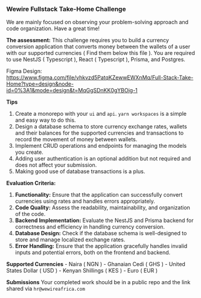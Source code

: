 ### Wewire Fullstack Take-Home Challenge

We are mainly focused on observing your problem-solving approach and code organization. Have a great time!

**The assessment:**
This challenge requires you to build a currency conversion application that converts money between the wallets 
of a user with our supported currencies ( Find them below this file ). You are required to use NestJS ( Typescript ), 
React ( Typescript ), Prisma, and Postgres. 

Figma Design: 
https://www.figma.com/file/vhkvzd5PatqKZewwEWXnMq/Full-Stack-Take-Home?type=design&node-id=0%3A1&mode=design&t=MqGgSDnKK0gYBOig-1

**Tips**
1. Create a monorepo with your `ui` and `api`. `yarn workspaces` is a simple and easy way to do this.
2. Design a database schema to store currency exchange rates, wallets and their balances for the supported currencies
and transactions to record the movement of money between wallets.
3. Implement CRUD operations and endpoints for managing the models you create.
4. Adding user authentication is an optional addition but not required and does not affect your submission.
5. Making good use of database transactions is a plus.
   

**Evaluation Criteria:**
1. **Functionality:** Ensure that the application can successfully convert currencies using rates and handles errors appropriately.
2. **Code Quality:** Assess the readability, maintainability, and organization of the code.
3. **Backend Implementation:** Evaluate the NestJS and Prisma backend for correctness and efficiency in handling currency conversion.
5. **Database Design:** Check if the database schema is well-designed to store and manage localized exchange rates.
6. **Error Handling:** Ensure that the application gracefully handles invalid inputs and potential errors, both on the frontend and backend.

**Supported Currencies**
    - Naira ( NGN )
    - Ghanaian Cedi ( GHS )
    - United States Dollar ( USD )
    - Kenyan Shillings  ( KES )
    - Euro ( EUR )

**Submissions**
Your completed work should be in a public repo and the link shared via `hr@wewireafrica.com` 
